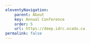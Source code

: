 ```yaml
---
eleventyNavigation:
    parent: About
    key: Annual Conference
    order: 5
    url: https://deep.idrc.ocadu.ca
permalink: false
---
```

